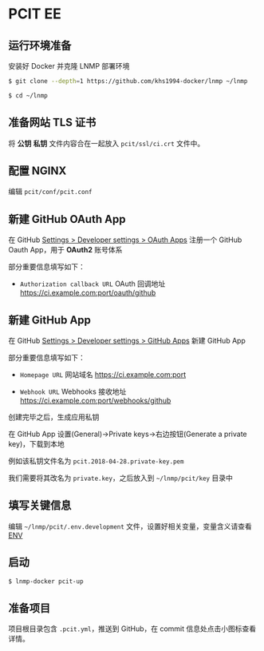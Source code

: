 # PCIT EE

## 运行环境准备

安装好 Docker 并克隆 LNMP 部署环境

```bash
$ git clone --depth=1 https://github.com/khs1994-docker/lnmp ~/lnmp

$ cd ~/lnmp
```

## 准备网站 TLS 证书

将 **公钥** **私钥** 文件内容合在一起放入 `pcit/ssl/ci.crt` 文件中。

## 配置 NGINX

编辑 `pcit/conf/pcit.conf`

## 新建 GitHub OAuth App

在 GitHub [Settings > Developer settings > OAuth Apps](https://github.com/settings/developers) 注册一个 GitHub Oauth App，用于 **OAuth2** 账号体系

部分重要信息填写如下：

* `Authorization callback URL` OAuth 回调地址 https://ci.example.com:port/oauth/github

## 新建 GitHub App

在 GitHub [Settings > Developer settings > GitHub Apps](https://github.com/settings/apps/new) 新建 GitHub App

部分重要信息填写如下：

* `Homepage URL` 网站域名 https://ci.example.com:port

* `Webhook URL` Webhooks 接收地址 https://ci.example.com:port/webhooks/github

创建完毕之后，生成应用私钥

在 GitHub App 设置(General)->Private keys->右边按钮(Generate a private key)，下载到本地

例如该私钥文件名为 `pcit.2018-04-28.private-key.pem`

我们需要将其改名为 `private.key`，之后放入到 `~/lnmp/pcit/key` 目录中

## 填写关键信息

编辑 `~/lnmp/pcit/.env.development` 文件，设置好相关变量，变量含义请查看 [ENV](env.md)

## 启动

```bash
$ lnmp-docker pcit-up
```

## 准备项目

项目根目录包含 `.pcit.yml`，推送到 GitHub，在 commit 信息处点击小图标查看详情。
